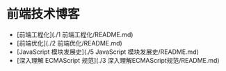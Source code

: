 # 前端技术博客

* [前端工程化](./1 前端工程化/README.md)
* [前端优化](./2 前端优化/README.md)
* [JavaScript 模块发展史](./5 JavaScript 模块发展史/README.md)
* [深入理解 ECMAScript 规范](./3 深入理解ECMAScript规范/README.md)